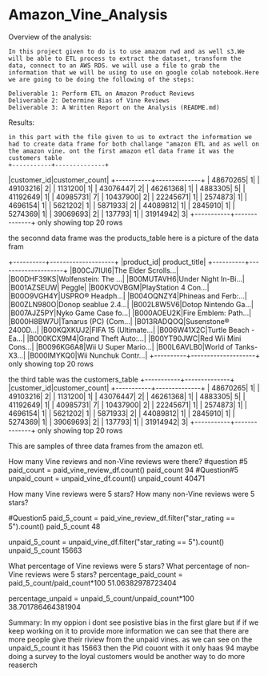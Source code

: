 #                                                           Amazon_Vine_Analysis

Overview of the analysis: 

    In this project given to do is to use amazom rwd and as well s3.We will be able to ETL process to extract the dataset, transform the data, connect to an AWS RDS. we will use a file to grab the information that we will be using to use on google colab notebook.Here we are going to be doing the following of the steps:
    
    Deliverable 1: Perform ETL on Amazon Product Reviews
    Deliverable 2: Determine Bias of Vine Reviews
    Deliverable 3: A Written Report on the Analysis (README.md)
  
  Results:
  
    in this part with the file given to us to extract the information we had to create data frame for both challange "amazon ETL and as well on the amazon vine. ont the first amazon etl data frame it was the customers table 
    +-----------+--------------+
|customer_id|customer_count|
+-----------+--------------+
|   48670265|             1|
|   49103216|             2|
|    1131200|             1|
|   43076447|             2|
|   46261368|             1|
|    4883305|             5|
|   41192649|             1|
|   40985731|             7|
|   10437900|             2|
|   22245671|             1|
|    2574873|             1|
|    4696154|             1|
|    5621202|             1|
|    5871933|             2|
|   44089812|             1|
|    2845910|             1|
|    5274369|             1|
|   39069693|             2|
|     137793|             1|
|   31914942|             3|
+-----------+--------------+
only showing top 20 rows


the seconnd data frame was the products_table here is a picture of the data fram

+----------+--------------------+
|product_id|       product_title|
+----------+--------------------+
|B00CJ7IUI6|The Elder Scrolls...|
|B00DHF39KS|Wolfenstein: The ...|
|B00MUTAVH6|Under Night In-Bi...|
|B001AZSEUW|              Peggle|
|B00KVOVBGM|PlayStation 4 Con...|
|B00O9VGH4Y|USPRO&reg; Headph...|
|B004OQNZY4|Phineas and Ferb:...|
|B00ZLN980O|Donop seablue 2.4...|
|B002L8W5V6|Dotop Nintendo Ga...|
|B007AJZ5PY|Nyko Game Case fo...|
|B000AOEU2K|Fire Emblem: Path...|
|B000H8BW7U|Tanarus (PC) (Com...|
|B013RADQOQ|Susenstone® 2400D...|
|B00KQXKUJ2|FIFA 15 (Ultimate...|
|B006W41X2C|Turtle Beach - Ea...|
|B000KCX9M4|Grand Theft Auto:...|
|B00YT90JWC|Red Wii Mini Cons...|
|B0096KG6A8|Wii U Super Mario...|
|B00L6AVLB0|World of Tanks-X3...|
|B000IMYKQ0|Wii Nunchuk Contr...|
+----------+--------------------+
only showing top 20 rows


the third table was the customers_table
+-----------+--------------+
|customer_id|customer_count|
+-----------+--------------+
|   48670265|             1|
|   49103216|             2|
|    1131200|             1|
|   43076447|             2|
|   46261368|             1|
|    4883305|             5|
|   41192649|             1|
|   40985731|             7|
|   10437900|             2|
|   22245671|             1|
|    2574873|             1|
|    4696154|             1|
|    5621202|             1|
|    5871933|             2|
|   44089812|             1|
|    2845910|             1|
|    5274369|             1|
|   39069693|             2|
|     137793|             1|
|   31914942|             3|
+-----------+--------------+
only showing top 20 rows

This are samples of three data frames from the amazon etl.

How many Vine reviews and non-Vine reviews were there?
#question #5
paid_count = paid_vine_review_df.count()
paid_count
94
#Question#5
unpaid_count = unpaid_vine_df.count()
unpaid_count
40471

How many Vine reviews were 5 stars? How many non-Vine reviews were 5 stars?

#Question5
paid_5_count = paid_vine_review_df.filter("star_rating == 5").count()
paid_5_count
48

unpaid_5_count = unpaid_vine_df.filter("star_rating == 5").count()
unpaid_5_count
15663

What percentage of Vine reviews were 5 stars? What percentage of non-Vine reviews were 5 stars?
percentage_paid_count = paid_5_count/paid_count*100
51.06382978723404

percentage_unpaid = unpaid_5_count/unpaid_count*100
38.701786464381904

Summary:
In my oppion i dont see posistive bias in the first glare but if if we keep working on it to provide more information we can see that there are more people give their riview from the unpaid vines. as we can see on the unpaid_5_count it has 15663 then the Pid couont with it only haas 94
maybe doing a survey to the loyal customers would be another way to do more reaserch
